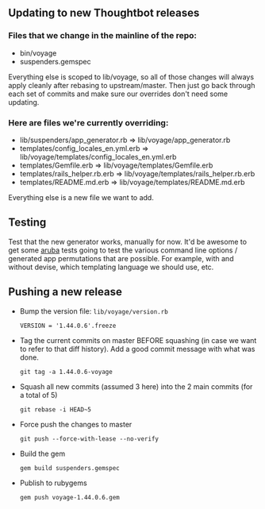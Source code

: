 ## Updating to new Thoughtbot releases

### Files that we change in the mainline of the repo:

  * bin/voyage
  * suspenders.gemspec

Everything else is scoped to lib/voyage, so all of those changes will always apply cleanly after rebasing to upstream/master. Then just go back through each set of commits and make sure our overrides don't need some updating.

### Here are files we're currently overriding:

  * lib/suspenders/app_generator.rb => lib/voyage/app_generator.rb
  * templates/config_locales_en.yml.erb => lib/voyage/templates/config_locales_en.yml.erb
  * templates/Gemfile.erb               => lib/voyage/templates/Gemfile.erb
  * templates/rails_helper.rb.erb       => lib/voyage/templates/rails_helper.rb.erb
  * templates/README.md.erb             => lib/voyage/templates/README.md.erb

Everything else is a new file we want to add.

## Testing

Test that the new generator works, manually for now. It'd be awesome to get some [aruba](https://github.com/cucumber/aruba) tests going to test the various command line options / generated app permutations that are possible. For example, with and without devise, which templating language we should use, etc.

## Pushing a new release

  * Bump the version file: `lib/voyage/version.rb`

        VERSION = '1.44.0.6'.freeze

  * Tag the current commits on master BEFORE squashing (in case we want to refer to that diff history). Add a good commit message with what was done.

        git tag -a 1.44.0.6-voyage

  * Squash all new commits (assumed 3 here) into the 2 main commits (for a total of 5)

        git rebase -i HEAD~5

  * Force push the changes to master

        git push --force-with-lease --no-verify

  * Build the gem

        gem build suspenders.gemspec

  * Publish to rubygems

        gem push voyage-1.44.0.6.gem
